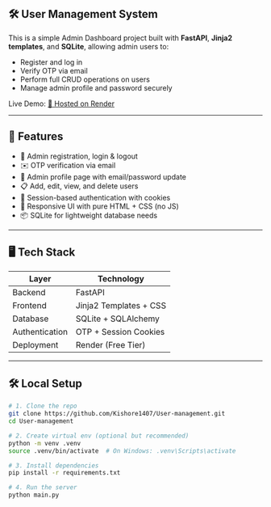 ## 🛠️ User Management System

This is a simple Admin Dashboard project built with **FastAPI**, **Jinja2 templates**, and **SQLite**, allowing admin users to:

- Register and log in
- Verify OTP via email
- Perform full CRUD operations on users
- Manage admin profile and password securely

Live Demo: [🔗 Hosted on Render](https://user-management-d3ta.onrender.com)

---

## 🚀 Features

- 🔐 Admin registration, login & logout
- ✉️ OTP verification via email
- 👤 Admin profile page with email/password update
- 📋 Add, edit, view, and delete users
- 🧩 Session-based authentication with cookies
- 🎨 Responsive UI with pure HTML + CSS (no JS)
- 📦 SQLite for lightweight database needs

---

## 🖥️ Tech Stack

| Layer        | Technology             |
|--------------|-------------------------|
| Backend      | FastAPI                 |
| Frontend     | Jinja2 Templates + CSS  |
| Database     | SQLite + SQLAlchemy     |
| Authentication | OTP + Session Cookies |
| Deployment   | Render (Free Tier)      |


---

## 🛠️ Local Setup

```bash
# 1. Clone the repo
git clone https://github.com/Kishore1407/User-management.git
cd User-management

# 2. Create virtual env (optional but recommended)
python -m venv .venv
source .venv/bin/activate  # On Windows: .venv\Scripts\activate

# 3. Install dependencies
pip install -r requirements.txt

# 4. Run the server
python main.py

